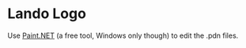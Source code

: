 # Lando Logo

Use [Paint.NET](https://www.getpaint.net/) (a free tool, Windows only though)
to edit the .pdn files.
